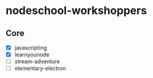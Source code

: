 # nodeschool-workshoppers

## Core

- [x] javascripting
- [x] learnyounode
- [ ] stream-adventure
- [ ] elementary-electron
